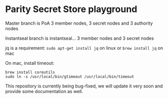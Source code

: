 # Parity Secret Store playground

Master branch is PoA 3 member nodes, 3 secret nodes and 3 authority nodes

Instantseal branch is instantseal... 3 member nodes and 3 secret nodes

jq is a requirement: `sudo apt-get install jq` on linux or `brew install jq` on mac

On mac, install timeout: 
```
brew install coreutils
sudo ln -s /usr/local/bin/gtimeout /usr/local/bin/timeout
```


This repository is currently being bug-fixed, we will update it very soon and provide some documentation as well.
